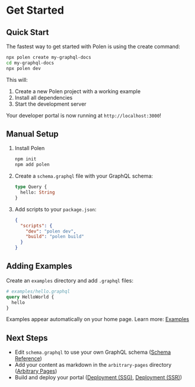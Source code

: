 # Get Started

## Quick Start

The fastest way to get started with Polen is using the create command:

```sh
npx polen create my-graphql-docs
cd my-graphql-docs
npx polen dev
```

This will:

1. Create a new Polen project with a working example
2. Install all dependencies
3. Start the development server

Your developer portal is now running at `http://localhost:3000`!

## Manual Setup

1. Install Polen

   ```sh
   npm init
   npm add polen
   ```

1. Create a `schema.graphql` file with your GraphQL schema:

   ```graphql
   type Query {
     hello: String
   }
   ```

1. Add scripts to your `package.json`:

   ```json
   {
     "scripts": {
       "dev": "polen dev",
       "build": "polen build"
     }
   }
   ```

## Adding Examples

Create an `examples` directory and add `.graphql` files:

```graphql
# examples/hello.graphql
query HelloWorld {
  hello
}
```

Examples appear automatically on your home page. Learn more: [Examples](/guides/features/examples)

## Next Steps

- Edit `schema.graphql` to use your own GraphQL schema ([Schema Reference](/guides/features/schema-reference))
- Add your content as markdown in the `arbitrary-pages` directory ([Arbitrary Pages](/guides/features/arbitrary-pages))
- Build and deploy your portal ([Deployment (SSG)](/guides/deployment-ssg/overview), [Deployment (SSR)](/guides/deployment-ssr/overview))
